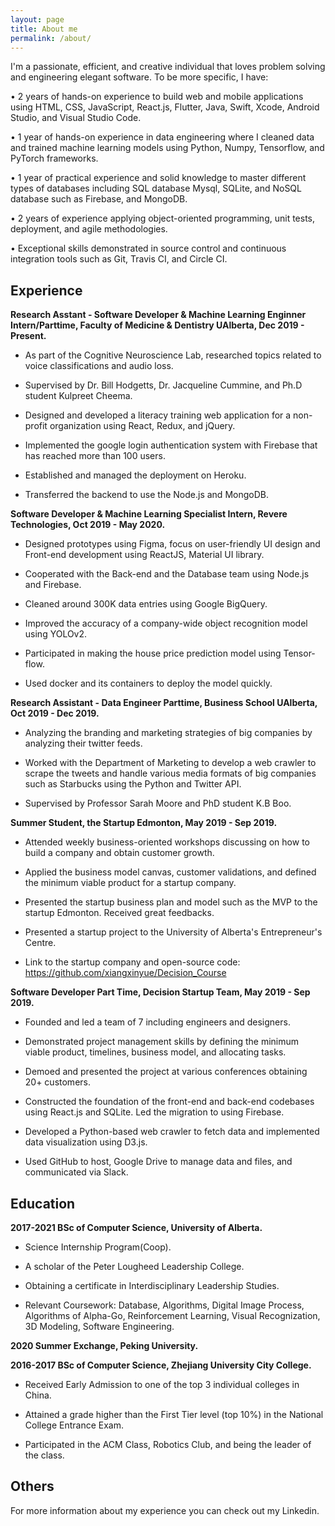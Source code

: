 ```yaml
---
layout: page
title: About me
permalink: /about/
---
```

I'm a passionate, efficient, and creative individual that loves problem solving and engineering elegant software. To be more specific, I have:

• 2 years of hands-on experience to build web and mobile applications using HTML, CSS, JavaScript, React.js, Flutter, Java, Swift, Xcode, Android Studio, and Visual Studio Code.

• 1 year of hands-on experience in data engineering where I cleaned data and trained machine learning models using Python, Numpy, Tensorflow, and PyTorch frameworks.

• 1 year of practical experience and solid knowledge to master different types of databases including SQL database Mysql, SQLite, and NoSQL database such as Firebase, and MongoDB.

• 2 years of experience applying object-oriented programming, unit tests, deployment, and agile methodologies.

• Exceptional skills demonstrated in source control and continuous integration tools such as Git, Travis CI, and Circle CI. 


## Experience


**Research Asstant - Software Developer & Machine Learning Enginner Intern/Parttime, Faculty of Medicine & Dentistry UAlberta, Dec 2019 - Present.**

- As part of the Cognitive Neuroscience Lab, researched topics related to voice classifications and audio loss.

- Supervised by Dr. Bill Hodgetts, Dr. Jacqueline Cummine, and Ph.D student Kulpreet Cheema.

- Designed and developed a literacy training web application for a non-profit organization using React, Redux, and jQuery.

- Implemented the google login authentication system with Firebase that has reached more than 100 users.

- Established and managed the deployment on Heroku.

- Transferred the backend to use the Node.js and MongoDB.


**Software Developer & Machine Learning Specialist Intern, Revere Technologies, Oct 2019 - May 2020.**

- Designed prototypes using Figma, focus on user-friendly UI design and Front-end development using ReactJS, Material UI library.

- Cooperated with the Back-end and the Database team using Node.js and Firebase.

- Cleaned around 300K data entries using Google BigQuery.

- Improved the accuracy of a company-wide object recognition model using YOLOv2.

- Participated in making the house price prediction model using Tensor-flow.

- Used docker and its containers to deploy the model quickly.


**Research Assistant - Data Engineer Parttime, Business School UAlberta, Oct 2019 - Dec 2019.**

- Analyzing the branding and marketing strategies of big companies by analyzing their twitter feeds. 

- Worked with the Department of Marketing to develop a web crawler to scrape the tweets and handle various media formats of big companies such as Starbucks using the Python and Twitter API.

- Supervised by Professor Sarah Moore and PhD student K.B Boo.


**Summer Student, the Startup Edmonton, May 2019 - Sep 2019.**

- Attended weekly business-oriented workshops discussing on how to build a company and obtain customer growth. 

- Applied the business model canvas, customer validations, and defined the minimum viable product for a startup company. 

- Presented the startup business plan and model such as the MVP to the startup Edmonton. Received great feedbacks.

- Presented a startup project to the University of Alberta's Entrepreneur's Centre.

- Link to the startup company and open-source code: https://github.com/xiangxinyue/Decision_Course


**Software Developer Part Time, Decision Startup Team, May 2019 - Sep 2019.**

- Founded and led a team of 7 including engineers and designers. 

- Demonstrated project management skills by defining the minimum viable product, timelines, business model, and allocating tasks.

- Demoed and presented the project at various conferences obtaining 20+ customers.

- Constructed the foundation of the front-end and back-end codebases using React.js and SQLite. Led the migration to using Firebase.

- Developed a Python-based web crawler to fetch data and implemented data visualization using D3.js.

- Used GitHub to host, Google Drive to manage data and files, and communicated via Slack.


## Education
**2017-2021 BSc of Computer Science, University of Alberta.**

- Science Internship Program(Coop).

- A scholar of the Peter Lougheed Leadership College.

- Obtaining a certificate in Interdisciplinary Leadership Studies.

- Relevant Coursework: Database, Algorithms, Digital Image Process, Algorithms of Alpha-Go, Reinforcement Learning, Visual Recognization, 3D Modeling, Software Engineering.


**2020 Summer Exchange, Peking University.**


**2016-2017 BSc of Computer Science, Zhejiang University City College.**

- Received Early Admission to one of the top 3 individual colleges in China.

- Attained a grade higher than the First Tier level (top 10%) in the National College Entrance Exam.

- Participated in the ACM Class, Robotics Club, and being the leader of the class.

## Others
For more information about my experience you can check out my Linkedin.



    

